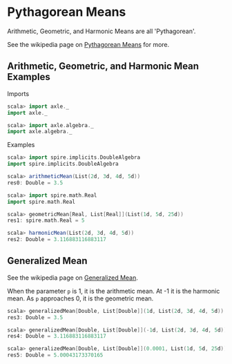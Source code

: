 Pythagorean Means
=================

Arithmetic, Geometric, and Harmonic Means are all 'Pythagorean'.

See the wikipedia page on <a href="https://en.wikipedia.org/wiki/Pythagorean_means">Pythagorean Means</a>
for more.

Arithmetic, Geometric, and Harmonic Mean Examples
-------------------------------------------------

Imports

```scala
scala> import axle._
import axle._

scala> import axle.algebra._
import axle.algebra._
```

Examples

```scala
scala> import spire.implicits.DoubleAlgebra
import spire.implicits.DoubleAlgebra

scala> arithmeticMean(List(2d, 3d, 4d, 5d))
res0: Double = 3.5

scala> import spire.math.Real
import spire.math.Real

scala> geometricMean[Real, List[Real]](List(1d, 5d, 25d))
res1: spire.math.Real = 5

scala> harmonicMean(List(2d, 3d, 4d, 5d))
res2: Double = 3.116883116883117
```

Generalized Mean
----------------

See the wikipedia page on <a href="https://en.wikipedia.org/wiki/Generalized_mean">Generalized Mean</a>.

When the parameter `p` is 1, it is the arithmetic mean.
At -1 it is the harmonic mean.
As `p` approaches 0, it is the geometric mean.

```scala
scala> generalizedMean[Double, List[Double]](1d, List(2d, 3d, 4d, 5d))
res3: Double = 3.5

scala> generalizedMean[Double, List[Double]](-1d, List(2d, 3d, 4d, 5d))
res4: Double = 3.116883116883117

scala> generalizedMean[Double, List[Double]](0.0001, List(1d, 5d, 25d))
res5: Double = 5.00043173370165
```
